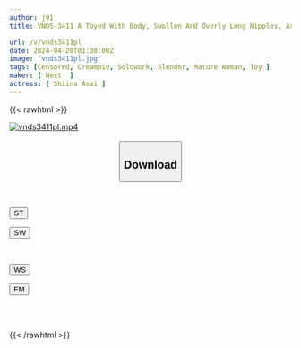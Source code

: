 ```yaml
---
author: j91
title: VNDS-3411 A Toyed With Body, Swollen And Overly Long Nipples, Asahime Shiina

url: /v/vnds3411pl
date: 2024-04-20T01:30:00Z
image: "vnds3411pl.jpg"
tags: [Censored, Creampie, Solowork, Slender, Mature Woman, Toy	]
maker: [ Next  ]
actress: [ Shiina Asai ]
---
```



{{< rawhtml >}}

<div class="video" data-videoid="YVrePW4xZ8fvyzL">
    <a href="javascript:;">
        <img src="/v/vnds3411pl/vnds3411pl.jpg" width="WIDTH" height="HEIGHT" alt="vnds3411pl.mp4" loading="lazy">
    </a>
</div>

<script type="text/javascript" src="https://j91.asia/asset/on-demand-st.js"></script>

<br>
  <link rel="stylesheet" href="https://j91.asia/asset/bs5.css">
  
  <center>
  <button class="btn btn-primary" type="button" data-bs-toggle="collapse" data-bs-target=".multi-collapse" aria-expanded="false" aria-controls="multiCollapseExample1 multiCollapseExample2"><h2>Download</h2></button></center>
</p>
<div class="row">
  <div class="col">
    <div class="collapse multi-collapse" id="multiCollapseExample1">
      <div class="card card-body">
	      	      <br>
<div class="buttons">  
<p><a href="https://streamtape.to/v/YVrePW4xZ8fvyzL" target="_blank"><button class="btn-hover color-3"><i class="fa fa-download"></i> ST</button></a></p>
<p><a href="https://asnwish.com/p4x9u2jh1c1k" target="_blank"><button class="btn-hover color-2"><i class="fa fa-download"></i> SW</button></a></p></div>
    </div>
  </div>
</div>
  <div class="col">
    <div class="collapse multi-collapse" id="multiCollapseExample2">
      <div class="card card-body">
	      <br>
<div class="buttons">
<p><a href="https://wolfstream.tv/fp2iuo9vgayh"><button class="btn-hover color-9"><i class="fa fa-download"></i> WS</button></a></p>
<p><a href="https://filemoon.sx/d/vgfhpuzeun39"><button class="btn-hover color-8"><i class="fa fa-download"></i> FM</button></a></p></div>
<br><br>
      </div>
    </div>
  </div>
</div>

{{< /rawhtml >}}